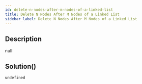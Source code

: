 ```yaml
---
id: delete-n-nodes-after-m-nodes-of-a-linked-list
title: Delete N Nodes After M Nodes of a Linked List
sidebar_label: Delete N Nodes After M Nodes of a Linked List
---
```

## Description
<div class="description">
null
</div>

## Solution()
```
undefined
```